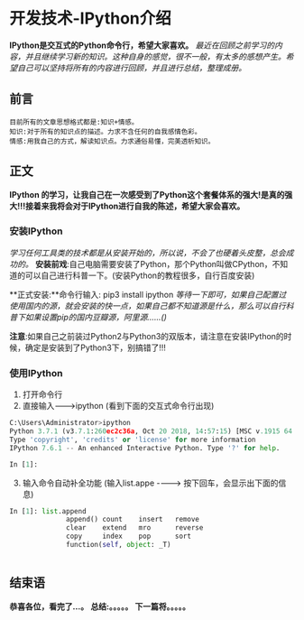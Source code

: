 # 开发技术-IPython介绍
**IPython是交互式的Python命令行，希望大家喜欢。**
*最近在回顾之前学习的内容，并且继续学习新的知识。这种自身的感觉，很不一般，有太多的感想产生。希望自己可以坚持将所有的内容进行回顾，并且进行总结，整理成册。*

## 前言
    目前所有的文章思想格式都是:知识+情感。
    知识:对于所有的知识点的描述。力求不含任何的自我感情色彩。
    情感:用我自己的方式，解读知识点。力求通俗易懂，完美透析知识。

## 正文
**IPython 的学习，让我自己在一次感受到了Python这个套餐体系的强大!是真的强大!!!接着来我将会对于IPython进行自我的陈述，希望大家会喜欢。**

### 安装IPython
*学习任何工具类的技术都是从安装开始的，所以说，不会了也硬着头皮整，总会成功的。*
**安装前戏**:自己电脑需要安装了Python，那个Python叫做CPython，不知道的可以自己进行科普一下。(安装Python的教程很多，自行百度安装)

**正式安装:**命令行输入: pip3 install ipython
*等待一下即可，如果自己配置过使用国内的源，就会安装的快一点，如果自己都不知道源是什么，那么可以自行科普下如果设置pip的国内豆瓣源，阿里源......()*

**注意**:如果自己之前装过Python2与Python3的双版本，请注意在安装IPython的时候，确定是安装到了Python3下，别搞错了!!!

### 使用IPython
1. 打开命令行
2. 直接输入--->ipython
(看到下面的交互式命令行出现)
```python
C:\Users\Administrator>ipython
Python 3.7.1 (v3.7.1:260ec2c36a, Oct 20 2018, 14:57:15) [MSC v.1915 64 bit (AMD64)]
Type 'copyright', 'credits' or 'license' for more information
IPython 7.6.1 -- An enhanced Interactive Python. Type '?' for help.

In [1]:
```
3. 输入命令自动补全功能
(输入list.appe ----> 按下回车，会显示出下面的信息)
```python
In [1]: list.append
              append() count    insert   remove
              clear    extend   mro      reverse
              copy     index    pop      sort
              function(self, object: _T)



```








## 结束语
 **恭喜各位，看完了...。**
**总结:。。。。。**
**下一篇将。。。。。**








